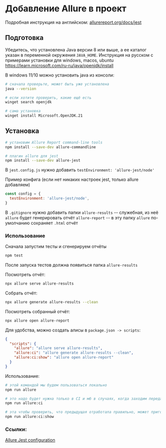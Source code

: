 # Добавление Allure в проект

Подробная инструкция на английском: [allurereport.org/docs/jest](https://allurereport.org/docs/jest/)

## Подготовка

Убедитесь, что установлена Java версии 8 или выше, а ее каталог указан в переменной окружения `JAVA_HOME`.
Инструкция на русском с примерами установки для windows, macos, ubuntu
https://learn.microsoft.com/ru-ru/java/openjdk/install

В windows 11/10 можно установить java из консоли:

```bash
# сначала проверьте, может быть уже установлена
java --version

# если хотите проверить, какие ещё есть
winget search openjdk

# сама установка
winget install Microsoft.OpenJDK.21
```

## Установка

```bash
# установим Allure Report command-line tools
npm install --save-dev allure-commandline

# плагин allure для jest
npm install --save-dev allure-jest
```

В `jest.config.js` нужно добавить `testEnvironment: 'allure-jest/node'`

Пример конфига (если нет никаких настроек jest, только allure добавляем)

```js
const config = {
  testEnvironment: 'allure-jest/node',
}
```

В `.gitignore` нужно добавить папки
`allure-results` -- служебная, из неё `allure` будет генерировать отчёт
`allure-report` -- в эту папку `allure` по-умолчанию сохраняет `.html` отчёт

### Использование

Сначала запустим тесты и сгенерируем отчёты

```bash
npm test
```

После запуска тестов должна появиться папка `allure-results`

Посмотреть отчёт:

```bash
npx allure serve allure-results
```

Собрать отчёт:

```bash
npx allure generate allure-results --clean
```

Посмотреть собранный отчёт:

```bash
npx allure open allure-report
```

Для удобства, можно создать алисы в `package.json -> scripts`:

```json
{
  "scripts": {
    "allure": "allure serve allure-results",
    "allure:ci": "allure generate allure-results --clean",
    "allure:ci:show": "allure open allure-report"
  }
}
```

Использование:

```bash
# этой командой мы будем пользоваться локально
npm run allure

# это надо будет нужна только в CI и мб в случаях, когда заходим передать готовый отчёт кому-то другому
npm run allure:ci

# эта чтобы проверить, что предыдущая отработала правильно, может пригодится локально
npm run allure:ci:show
```

### Ссылки:

[Allure Jest configuration](https://allurereport.org/docs/jest-configuration/)
